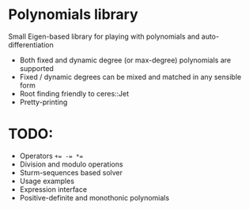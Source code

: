 # Polynomials library

Small Eigen-based library for playing with polynomials and auto-differentiation

* Both fixed and dynamic degree (or max-degree) polynomials are supported
* Fixed / dynamic degrees can be mixed and matched in any sensible form
* Root finding friendly to ceres::Jet
* Pretty-printing

# TODO:

* Operators `+= -= *=`
* Division and modulo operations
* Sturm-sequences based solver
* Usage examples
* Expression interface
* Positive-definite and monothonic polynomials
